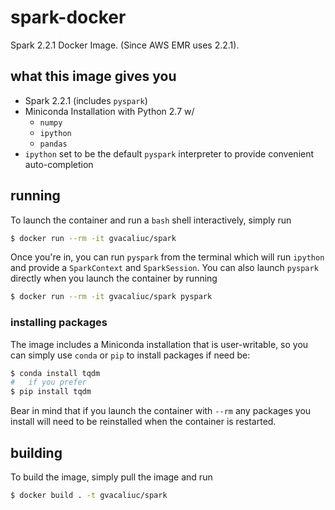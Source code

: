 # spark-docker

Spark 2.2.1 Docker Image. (Since AWS EMR uses 2.2.1).

## what this image gives you

* Spark 2.2.1 (includes `pyspark`)
* Miniconda Installation with Python 2.7 w/
    * `numpy`
    * `ipython`
    * `pandas`
* `ipython` set to be the default `pyspark` interpreter to provide convenient
  auto-completion

## running

To launch the container and run a `bash` shell interactively, simply run
```bash
$ docker run --rm -it gvacaliuc/spark
```

Once you're in, you can run `pyspark` from the terminal which will run
`ipython` and provide a `SparkContext` and `SparkSession`.  You can also launch
`pyspark` directly when you launch the container by running
```bash
$ docker run --rm -it gvacaliuc/spark pyspark
```

### installing packages

The image includes a Miniconda installation that is user-writable, so you 
can simply use `conda` or `pip` to install packages if need be:
```bash
$ conda install tqdm
#   if you prefer
$ pip install tqdm
```

Bear in mind that if you launch the container with `--rm` any packages
you install will need to be reinstalled when the container is restarted.

## building

To build the image, simply pull the image and run
```bash
$ docker build . -t gvacaliuc/spark
```
